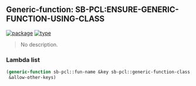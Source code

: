 ## Generic-function: SB-PCL:ENSURE-GENERIC-FUNCTION-USING-CLASS
[![package](https://img.shields.io/badge/Package-SB--PCL-5f9ea0.svg?style=social&colorA=999999)](../) [![type](https://img.shields.io/badge/Type-Generic--Function-5f9ea0.svg?style=social&colorA=999999)](../#generic-function) 

> No description.

### Lambda list
```cl
(generic-function sb-pcl::fun-name &key sb-pcl::generic-function-class sb-pcl::environment
 &allow-other-keys)
```
